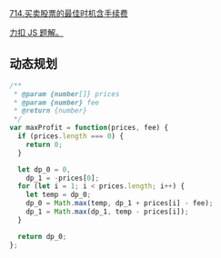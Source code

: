 [714.买卖股票的最佳时机含手续费](https://leetcode-cn.com/problems/best-time-to-buy-and-sell-stock-with-transaction-fee/submissions/)

[力扣 JS 题解。](https://github.com/GuYueJiaJie/blog/blob/master/%E7%AE%97%E6%B3%95%E4%B8%8E%E6%95%B0%E6%8D%AE%E7%BB%93%E6%9E%84/README.md)

## 动态规划

```javascript
/**
 * @param {number[]} prices
 * @param {number} fee
 * @return {number}
 */
var maxProfit = function(prices, fee) {
  if (prices.length === 0) {
    return 0;
  }

  let dp_0 = 0,
    dp_1 = -prices[0];
  for (let i = 1; i < prices.length; i++) {
    let temp = dp_0;
    dp_0 = Math.max(temp, dp_1 + prices[i] - fee);
    dp_1 = Math.max(dp_1, temp - prices[i]);
  }

  return dp_0;
};
```
